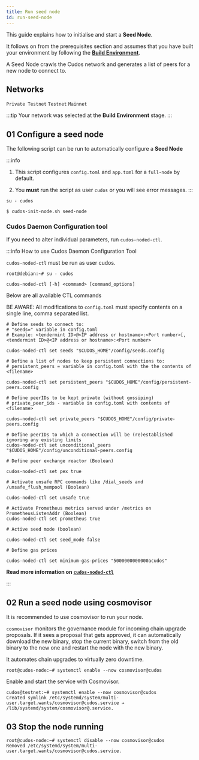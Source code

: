 ```yaml
---
title: Run seed node
id: run-seed-node
---
```


This guide explains how to initialise and start a **Seed Node**. 

It follows on from the prerequisites section and assumes that you have built your environment by following the [**Build Environment**](/docs/node/prerequisites/build-redhat-debian). 

A Seed Node crawls the Cudos network and generates a list of peers for a new node to connect to. 

## Networks

`Private Testnet`
`Testnet`
`Mainnet`

:::tip
Your network was selected at the **Build Environment** stage.
:::

<!-- 
| **Hardware** 	| **Specification**           	|
|------	|-------------------------------	|
| CPU   | At least 2 cores.                |
| RAM  	| 16 GB (Windows), 8 GB (Linux) 	|
| Disk 	| An SSD drive                  	|
| OS | Redhat/Fedora/CentOs/Debian/Ubuntu   | -->


## 01 Configure a seed node

The following script can be run to automatically configure a **Seed Node**

:::info

1. This script configures `config.toml` and `app.toml` for a `full-node` by default.

2. You **must** run the script as user `cudos` or you will see error messages. 
:::

```shell
su - cudos
```

```shell
$ cudos-init-node.sh seed-node
```

### Cudos Daemon Configuration tool

If you need to alter individual parameters, run `cudos-noded-ctl`. 

:::info How to use Cudos Daemon Configuration Tool

`cudos-noded-ctl` must be run as user cudos.

```shell
root@debian:~# su - cudos
```

```shell
cudos-noded-ctl [-h] <command> [command_options]
```

Below are all available CTL commands

BE AWARE: All modifications to `config.toml` must specify contents on a single line, comma separated list. 

```shell
# Define seeds to connect to: 
# "seeds=" variable in config.toml 
# Example: <tendermint ID>@<IP address or hostname>:<Port number>[,<tendermint ID>@<IP address or hostname>:<Port number>

cudos-noded-ctl set seeds "$CUDOS_HOME"/config/seeds.config

# Define a list of nodes to keep persistent connections to:
# persistent_peers = variable in config.toml with the the contents of <filename>

cudos-noded-ctl set persistent_peers "$CUDOS_HOME"/config/persistent-peers.config

# Define peerIDs to be kept private (without gossiping)
# private_peer_ids - variable in config.toml with contents of <filename>

cudos-noded-ctl set private_peers "$CUDOS_HOME"/config/private-peers.config

# Define peerIDs to which a connection will be (re)established ignoring any existing limits
cudos-noded-ctl set unconditional_peers "$CUDOS_HOME"/config/unconditional-peers.config

# Define peer exchange reactor (Boolean)

cudos-noded-ctl set pex true

# Activate unsafe RPC commands like /dial_seeds and /unsafe_flush_mempool (Boolean)

cudos-noded-ctl set unsafe true

# Activate Prometheus metrics served under /metrics on PrometheusListenAddr (Boolean)
cudos-noded-ctl set prometheus true

# Active seed mode (boolean)

cudos-noded-ctl set seed_mode false

# Define gas prices

cudos-noded-ctl set minimum-gas-prices "5000000000000acudos"
```

**Read more information on [`cudos-noded-ctl`](https://github.com/CudoVentures/cudos-noded-packager/blob/main/docs/cudos-noded-ctl.md)**

:::

## 02 Run a seed node using cosmovisor

It is recommended to use cosmovisor to run your node. 

`cosmovisor` monitors the governance module for incoming chain upgrade proposals. If it sees a proposal that gets approved, it can automatically download the new binary, stop the current binary, switch from the old binary to the new one and restart the node with the new binary.

It automates chain upgrades to virtually zero downtime. 

```shell
root@cudos-node:~# systemctl enable --now cosmovisor@cudos
```

Enable and start the service with Cosmovisor.

```shell
cudos@testnet:~# systemctl enable --now cosmovisor@cudos
Created symlink /etc/systemd/system/multi-user.target.wants/cosmovisor@cudos.service → /lib/systemd/system/cosmovisor@.service.
```

## 03 Stop the node running

```shell
root@cudos-node:~# systemctl disable --now cosmovisor@cudos
Removed /etc/systemd/system/multi-user.target.wants/cosmovisor@cudos.service.
```




